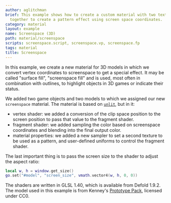 ```yaml
---
author: aglitchman
brief: This example shows how to create a custom material with two textures that blend
  together to create a pattern effect using screen space coordinates.
category: material
layout: example
name: Screenspace (3D)
path: material/screenspace
scripts: screenspace.script, screenspace.vp, screenspace.fp
tags: material
title: Screenspace
---
```



In this example, we create a new material for 3D models in which we convert vertex coordinates to screenspace to get a special effect. It may be called "surface fill", "screenspace fill" and is used, most often in combination with outlines, to highlight objects in 3D games or indicate their status. 

We added two game objects and two models to which we assigned our new `screenspace` material. The material is based on [`unlit`](/examples/material_unlit/), but in it:
- vertex shader: we added a conversion of the clip space position to the screen position to pass that value to the fragment shader.
- fragment shader: we added sampling the color based on screenspace coordinates and blending into the final output color.
- material properties: we added a new sampler to set a second texture to be used as a pattern, and user-defined uniforms to control the fragment shader.

The last important thing is to pass the screen size to the shader to adjust the aspect ratio:

```lua
local w, h = window.get_size()
go.set("#model", "screen_size", vmath.vector4(w, h, 0, 0))
```

The shaders are written in GLSL 1.40, which is available from Defold 1.9.2. The model used in this example is from Kenney's [Prototype Pack](https://kenney.nl/assets/prototype-kit), licensed under CC0.
